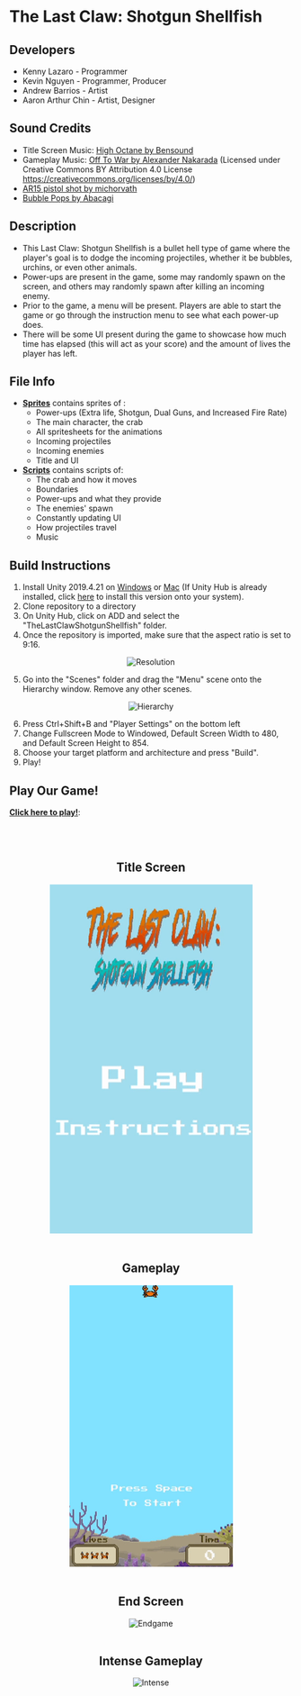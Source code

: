 # The Last Claw: Shotgun Shellfish

## Developers

- Kenny Lazaro - Programmer
- Kevin Nguyen - Programmer, Producer
- Andrew Barrios - Artist
- Aaron Arthur Chin - Artist, Designer

## Sound Credits
- Title Screen Music: [High Octane by Bensound](https://www.bensound.com/royalty-free-music/track/high-octane-heavy-hard-rock-metal)
- Gameplay Music: [Off To War by Alexander Nakarada](https://www.serpentsoundstudios.com/royalty-free-music/metal-rock) (Licensed under Creative Commons BY Attribution 4.0 License https://creativecommons.org/licenses/by/4.0/)
- [AR15 pistol shot by michorvath](https://freesound.org/people/michorvath/sounds/427598/)
- [Bubble Pops by Abacagi](https://freesound.org/people/Abacagi/sounds/497198/)

## Description

- This Last Claw: Shotgun Shellfish is a bullet hell type of game where the player's goal is to dodge the incoming projectiles, whether it be bubbles, urchins, or even other animals.
- Power-ups are present in the game, some may randomly spawn on the screen, and others may randomly spawn after killing an incoming enemy.
- Prior to the game, a menu will be present. Players are able to start the game or go through the instruction menu to see what each power-up does.
- There will be some UI present during the game to showcase how much time has elapsed (this will act as your score) and the amount of lives the player has left.

## File Info

- [**Sprites**](https://github.com/k-lazaro/TheLastClawShotgunShellfish/tree/master/Assets/Sprites/Spritesheet) contains sprites of :
  - Power-ups (Extra life, Shotgun, Dual Guns, and Increased Fire Rate)
  - The main character, the crab
  - All spritesheets for the animations
  - Incoming projectiles
  - Incoming enemies
  - Title and UI
- [**Scripts**](https://github.com/k-lazaro/TheLastClawShotgunShellfish/tree/master/Assets/Scripts) contains scripts of:
  - The crab and how it moves
  - Boundaries
  - Power-ups and what they provide
  - The enemies' spawn
  - Constantly updating UI
  - How projectiles travel
  - Music

## Build Instructions
1. Install Unity 2019.4.21 on [Windows](https://download.unity3d.com/download_unity/b76dac84db26/UnityDownloadAssistant-2019.4.21f1.exe) or [Mac](https://download.unity3d.com/download_unity/b76dac84db26/UnityDownloadAssistant-2019.4.21f1.dmg) (If Unity Hub is already installed, click [here](https://unity3d.com/unity/whats-new/2019.4.21) to install this version onto your system).
2. Clone repository to a directory
3. On Unity Hub, click on ADD and select the "TheLastClawShotgunShellfish" folder.
4. Once the repository is imported, make sure that the aspect ratio is set to 9:16.
<p align="center">
  <img src="demos/Resolution.png" alt="Resolution">
</p>

5. Go into the "Scenes" folder and drag the "Menu" scene onto the Hierarchy window. Remove any other scenes.
<p align="center">
  <img src="demos/Hierarchy.png" alt="Hierarchy">
</p>

6. Press Ctrl+Shift+B and "Player Settings" on the bottom left
7. Change Fullscreen Mode to Windowed, Default Screen Width to 480, and Default Screen Height to 854.
8. Choose your target platform and architecture and press "Build".
9. Play! 

## Play Our Game!

[**Click here to play!**](https://klazaro.itch.io/the-last-claw-shotgun-shellfish):

<br>

<div align="center">
  <br>
  <h2>Title Screen</h2>
  <img src="demos/Menu.gif" alt="Menu">
  <br>
  <br>
  <h2>Gameplay</h2>
  <img src="demos/Gameplay.gif" alt="Gameplay">
  <br>
  <br>
  <h2>End Screen</h2>
  <img src="demos/Endgame.gif" alt="Endgame">
  <br>
  <br>
  <h2>Intense Gameplay</h2>
  <img src="demos/Intense.gif" alt="Intense">
</div>
